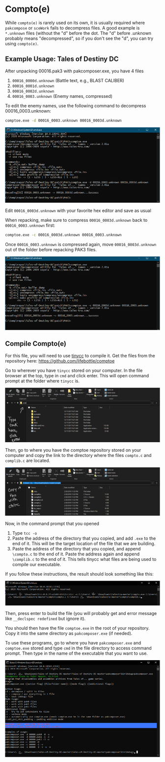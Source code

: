 # Compto(e)
While `compto(e)` is rarely used on its own, it is usually required where `pakcompose` or `sceWork` fails to decompress files.  A good example is `*.unknown` files (without the "d" before the dot.  The "d" before .unknown probably means "decompressed", so if you don't see the "d", you can try using `compto(e)`.

## Example Usage: Tales of Destiny DC
After unpacking 00016.pak3 with pakcomposer.exe, you have 4 files

1. `00016_0000d.unknown` (Battle text, e.g., BLAST CALIBER)
2. `00016_0001d.unknown`
3. `00016_0002d.unknown`
4. `00016_0003.unknown` (Enemy names, compressed)

To edit the enemy names, use the following command to decompress 00016_0003.unknown:
```cmd
comptoe.exe -d 00016_0003.unknown 00016_0003d.unknown
```
![](comptoe_01.png)

Edit `00016_0003d.unknown` with your favorite hex editor and save as usual

When repacking, make sure to compress `00016_0003d.unknown` back to `00016_0003.unknown` first:
```cmd
comptoe.exe -c 00016_0003d.unknown 00016_0003.unknown
```

Once `00016_0003.unknown` is compressed again, move `00016_0003d.unknown` out of the folder before repacking PAK3 files.

![](comptoe_02.png)

## Compile Compto(e)
For this file, you will need to use [tinycc](https://download.savannah.gnu.org/releases/tinycc/) to compile it.  Get the files from the repository here: https://github.com/lifebottle/comptoe

Go to wherever you have `tinycc` stored on your computer. In the file browser at the top, type in `cmd` and click enter. This will open command prompt at the folder where `tinycc` is.

![](comptoe_03.png)

Then, go to where you have the comptoe repository stored on your computer and copy the link to the directory where the files `compto.c` and `complib.c` are located.

![](comptoe_04.png)

Now, in the command prompt that you opened

1. Type `tcc -o`
2. Paste the address of the directory that you copied, and add `.exe` to the end of it. This will be the target location of the file that we are building.
3. Paste the address of the directory that you copied, and append `\compto.c` to the end of it. Paste the address again and append `\complib.c` to the end of it. This tells tinycc what files are being used to compile our executable.

If you follow these instructions, the result should look something like this:

![](comptoe_05.png)

Then, press enter to build the file (you will probably get and error message like `__declspec redefined` but ignore it).

You should then have the file `comptoe.exe` in the root of your repository. Copy it into the same directory as `pakcomposer.exe` (if needed).

To use these programs, go to where you have `pakcomposer.exe` and `comptoe.exe` stored and type `cmd` in the file directory to access command prompt. Then type in the name of the executable that you want to use.

![](comptoe_06.png)